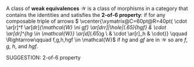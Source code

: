  A class of **weak equivalences**  $\mathcal{W}$ is a class of morphisms in a category that contains the identities and satisfies the **2-of-6 property**: if for any composable triple of arrows
$ \vcenter{\xymatrix@C=60pt@R=40pt{ \cdot \ar[r]^f \ar[dr]_{\mathcal{W} \ni gf} \ar[drr]|\hole|(.65){hgf} & \cdot \ar[dr]^{hg \in \mathcal{W}} \ar[d]_(.65)g \\ & \cdot \ar[r]_h & \cdot}} \qquad \Rightarrow\qquad f,g,h,hgf \in \mathcal{W}$
if $hg$ and $gf$ are in $\mathcal{W}$ so are $f$, $g$, $h$, and $hgf$.


SUGGESTION: 2-of-6 property